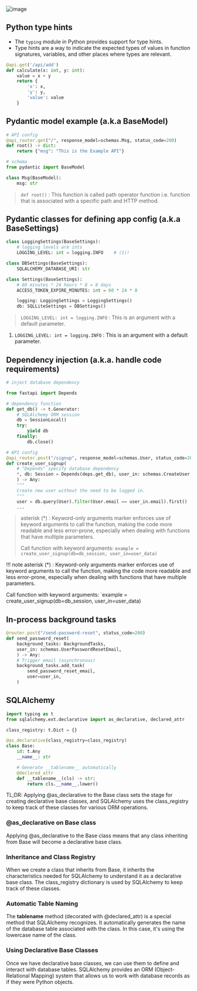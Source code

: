 ![image](https://github.com/rajdyp/study-decks/assets/15313631/b8f909df-abaf-4e69-b8c2-d5f44b3e2ae7)

## Python type hints
- The `typing` module in Python provides support for type hints.
- Type hints are a way to indicate the expected types of values in function signatures, variables, and other places where types are relevant.

``` py
@api.get('/api/add')
def calculate(x: int, y: int):
    value = x + y
    return {
        'x': x,
        'y': y,
        'value': value
    }
```


## Pydantic model example (a.k.a BaseModel)

``` py
# API config
@api_router.get("/", response_model=schemas.Msg, status_code=200)
def root() -> dict:
    return {"msg": "This is the Example API"}

# schema
from pydantic import BaseModel

class Msg(BaseModel):
    msg: str
```
> `def root()` : This function is called path operator function i.e. function that is associated with a specific path and HTTP method.


## Pydantic classes for defining app config (a.k.a BaseSettings)

``` py
class LoggingSettings(BaseSettings):
    # logging levels are ints
    LOGGING_LEVEL: int = logging.INFO    # (1)!

class DBSettings(BaseSettings):
    SQLALCHEMY_DATABASE_URI: str

class Settings(BaseSettings):
    # 60 minutes * 24 hours * 8 = 8 days
    ACCESS_TOKEN_EXPIRE_MINUTES: int = 60 * 24 * 8

    logging: LoggingSettings = LoggingSettings()
    db: SQLLiteSettings = DBSettings()
```

> `LOGGING_LEVEL: int = logging.INFO` : This is an argument with a default parameter.
1. `LOGGING_LEVEL: int = logging.INFO` : This is an argument with a default parameter.

## Dependency injection (a.k.a. handle code requirements)

``` py
# inject database dependency

from fastapi import Depends

# dependency function
def get_db() -> t.Generator:
    # SQLAlchemy ORM session
    db = SessionLocal()
    try:
        yield db
    finally:
        db.close()

# API config
@api_router.post("/signup", response_model=schemas.User, status_code=201)
def create_user_signup(
    # "Depends" specify database dependency
    *, db: Session = Depends(deps.get_db), user_in: schemas.CreateUser,
    ) -> Any:
    """
    Create new user without the need to be logged in.
    """
    user = db.query(User).filter(User.email == user_in.email).first()
    ...
```

> asterisk (*) : Keyword-only arguments marker enforces use of keyword arguments to call the function, making the code 
> more readable and less error-prone, especially when dealing with functions that have multiple parameters.
> 
> Call function with keyword arguments: `example = create_user_signup(db=db_session, user_in=user_data)`

!!! note
asterisk (*) : Keyword-only arguments marker enforces use of keyword arguments to call the function, making the code 
more readable and less error-prone, especially when dealing with functions that have multiple parameters.
 
Call function with keyword arguments: `example = create_user_signup(db=db_session, user_in=user_data)

## In-process background tasks

``` py
@router.post("/send-password-reset", status_code=200)
def send_password_reset(
    background_tasks: BackgroundTasks,
    user_in: schemas.UserPasswordResetEmail,
    ) -> Any:
    # Trigger email (asynchronous)
    background_tasks.add_task(
        send_password_reset_email,
        user=user_in,
    )
```


## SQLAlchemy

``` py
import typing as t
from sqlalchemy.ext.declarative import as_declarative, declared_attr

class_registry: t.Dict = {}

@as_declarative(class_registry=class_registry)
class Base:
    id: t.Any
    __name__: str

    # Generate __tablename__ automatically
    @declared_attr
    def __tablename__(cls) -> str:
        return cls.__name__.lower()
```

TL;DR: Applying @as_declarative to the Base class sets the stage for creating declarative base classes, and SQLAlchemy uses the class_registry to keep track of these classes for various ORM operations.

### @as_declarative on Base class
Applying @as_declarative to the Base class means that any class inheriting from Base will become a declarative base class.

### Inheritance and Class Registry
When we create a class that inherits from Base, it inherits the characteristics needed for SQLAlchemy to understand it as a declarative base class. The class_registry dictionary is used by SQLAlchemy to keep track of these classes.

### Automatic Table Naming
The __tablename__ method (decorated with @declared_attr) is a special method that SQLAlchemy recognizes. It automatically generates the name of the database table associated with the class. In this case, it's using the lowercase name of the class.

### Using Declarative Base Classes
Once we have declarative base classes, we can use them to define and interact with database tables. SQLAlchemy provides an ORM (Object-Relational Mapping) system that allows us to work with database records as if they were Python objects.
